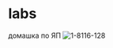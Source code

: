 # labs
домашка по ЯП
![1-8116-128](https://user-images.githubusercontent.com/73267238/123958885-c4547f00-d9d7-11eb-97ac-02edbd3ec0a0.png)
